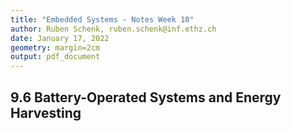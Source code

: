 ```yaml
---
title: "Embedded Systems - Notes Week 10"
author: Ruben Schenk, ruben.schenk@inf.ethz.ch
date: January 17, 2022
geometry: margin=2cm
output: pdf_document
---
```


## 9.6 Battery-Operated Systems and Energy Harvesting